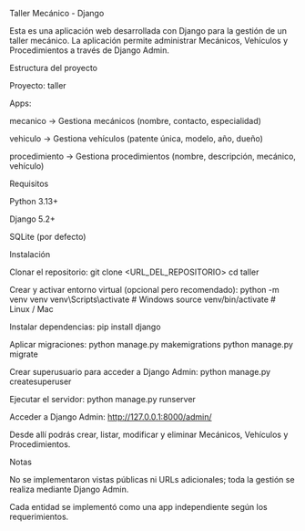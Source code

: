Taller Mecánico - Django

Esta es una aplicación web desarrollada con Django para la gestión de un taller mecánico. La aplicación permite administrar Mecánicos, Vehículos y Procedimientos a través de Django Admin.

Estructura del proyecto

Proyecto: taller

Apps:

mecanico → Gestiona mecánicos (nombre, contacto, especialidad)

vehiculo → Gestiona vehículos (patente única, modelo, año, dueño)

procedimiento → Gestiona procedimientos (nombre, descripción, mecánico, vehículo)

Requisitos

Python 3.13+

Django 5.2+

SQLite (por defecto)

Instalación

Clonar el repositorio:
git clone <URL_DEL_REPOSITORIO>
cd taller

Crear y activar entorno virtual (opcional pero recomendado):
python -m venv venv
venv\Scripts\activate # Windows
source venv/bin/activate # Linux / Mac

Instalar dependencias:
pip install django

Aplicar migraciones:
python manage.py makemigrations
python manage.py migrate

Crear superusuario para acceder a Django Admin:
python manage.py createsuperuser

Ejecutar el servidor:
python manage.py runserver

Acceder a Django Admin:
http://127.0.0.1:8000/admin/

Desde allí podrás crear, listar, modificar y eliminar Mecánicos, Vehículos y Procedimientos.

Notas

No se implementaron vistas públicas ni URLs adicionales; toda la gestión se realiza mediante Django Admin.

Cada entidad se implementó como una app independiente según los requerimientos.
